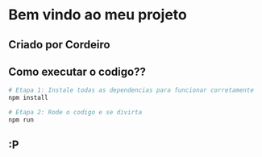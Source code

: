 # Bem vindo ao meu projeto

## Criado por Cordeiro

## Como executar o codigo??

```sh
# Etapa 1: Instale todas as dependencias para funcionar corretamente
npm install

# Etapa 2: Rode o codigo e se divirta
npm run

```

## :P
